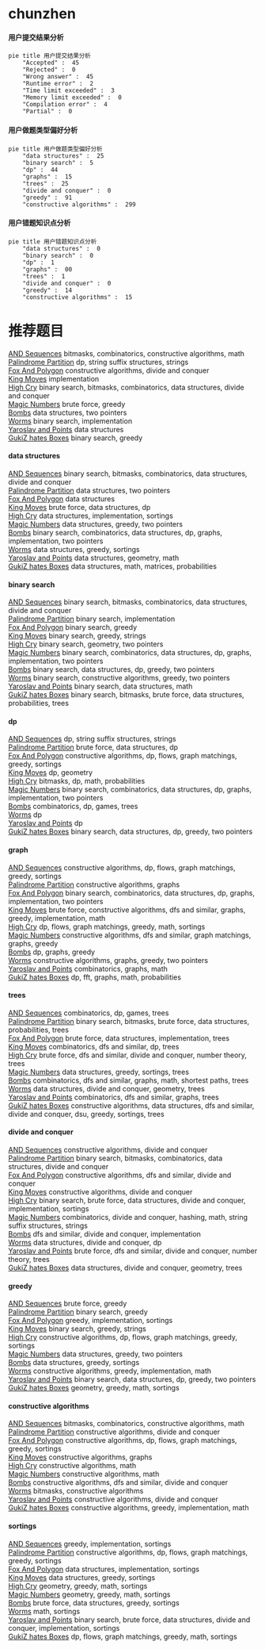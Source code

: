 # chunzhen
<!-- tabs:start -->
#### **用户提交结果分析**

```mermaid
pie title 用户提交结果分析
    "Accepted" :  45
    "Rejected" :  0
    "Wrong answer" :  45
    "Runtime error" :  2
    "Time limit exceeded" :  3
    "Memory limit exceeded" :  0
    "Compilation error" :  4
    "Partial" :  0
```
#### **用户做题类型偏好分析**

```mermaid
pie title 用户做题类型偏好分析
    "data structures" :  25
    "binary search" :  5
    "dp" :  44
    "graphs" :  15
    "trees" :  25
    "divide and conquer" :  0
    "greedy" :  91
    "constructive algorithms" :  299
```
#### **用户错题知识点分析**

```mermaid
pie title 用户错题知识点分析
    "data structures" :  0
    "binary search" :  0
    "dp" :  1
    "graphs" :  00
    "trees" :  1
    "divide and conquer" :  0
    "greedy" :  14
    "constructive algorithms" :  15
```
<!-- tabs:end -->
# 推荐题目
[AND Sequences](http://codeforces.com/problemset/problem/1513/B)		bitmasks,
                        combinatorics,
                        constructive algorithms,
                        math		  
[Palindrome Partition](http://codeforces.com/problemset/problem/932/G)		dp,
                        string suffix structures,
                        strings		  
[Fox And Polygon](http://codeforces.com/problemset/problem/512/E)		constructive algorithms,
                        divide and conquer		  
[King Moves](http://codeforces.com/problemset/problem/710/A)		implementation		  
[High Cry](https://codeforces.com/contest/876/problem/F)		binary search,
                        bitmasks,
                        combinatorics,
                        data structures,
                        divide and conquer		  
[Magic Numbers](http://codeforces.com/problemset/problem/320/A)		brute force,
                        greedy		  
[Bombs](http://codeforces.com/problemset/problem/1326/E)		data structures,
                        two pointers		  
[Worms](http://codeforces.com/problemset/problem/474/B)		binary search,
                        implementation		  
[Yaroslav and Points](http://codeforces.com/problemset/problem/295/E)		data structures		  
[GukiZ hates Boxes](http://codeforces.com/problemset/problem/551/C)		binary search,
                        greedy		  
<!-- tabs:start -->
#### **data structures**
[AND Sequences](https://codeforces.com/contest/876/problem/F)		binary search,
                        bitmasks,
                        combinatorics,
                        data structures,
                        divide and conquer		  
[Palindrome Partition](http://codeforces.com/problemset/problem/1326/E)		data structures,
                        two pointers		  
[Fox And Polygon](http://codeforces.com/problemset/problem/295/E)		data structures		  
[King Moves](http://codeforces.com/problemset/problem/855/B)		brute force,
                        data structures,
                        dp		  
[High Cry](http://codeforces.com/problemset/problem/1154/E)		data structures,
                        implementation,
                        sortings		  
[Magic Numbers](http://codeforces.com/problemset/problem/746/F)		data structures,
                        greedy,
                        two pointers		  
[Bombs](http://codeforces.com/problemset/problem/1470/E)		binary search,
                        combinatorics,
                        data structures,
                        dp,
                        graphs,
                        implementation,
                        two pointers		  
[Worms](https://codeforces.com/contest/1315/problem/D)		data structures,
                        greedy,
                        sortings		  
[Yaroslav and Points](http://codeforces.com/problemset/problem/650/A)		data structures,
                        geometry,
                        math		  
[GukiZ hates Boxes](http://codeforces.com/problemset/problem/1286/D)		data structures,
                        math,
                        matrices,
                        probabilities		  
#### **binary search**
[AND Sequences](https://codeforces.com/contest/876/problem/F)		binary search,
                        bitmasks,
                        combinatorics,
                        data structures,
                        divide and conquer		  
[Palindrome Partition](http://codeforces.com/problemset/problem/474/B)		binary search,
                        implementation		  
[Fox And Polygon](http://codeforces.com/problemset/problem/551/C)		binary search,
                        greedy		  
[King Moves](http://codeforces.com/problemset/problem/778/A)		binary search,
                        greedy,
                        strings		  
[High Cry](http://codeforces.com/problemset/problem/696/F)		binary search,
                        geometry,
                        two pointers		  
[Magic Numbers](http://codeforces.com/problemset/problem/1470/E)		binary search,
                        combinatorics,
                        data structures,
                        dp,
                        graphs,
                        implementation,
                        two pointers		  
[Bombs](http://codeforces.com/problemset/problem/1492/C)		binary search,
                        data structures,
                        dp,
                        greedy,
                        two pointers		  
[Worms](http://codeforces.com/problemset/problem/1463/D)		binary search,
                        constructive algorithms,
                        greedy,
                        two pointers		  
[Yaroslav and Points](http://codeforces.com/problemset/problem/1490/G)		binary search,
                        data structures,
                        math		  
[GukiZ hates Boxes](http://codeforces.com/problemset/problem/1479/D)		binary search,
                        bitmasks,
                        brute force,
                        data structures,
                        probabilities,
                        trees		  
#### **dp**
[AND Sequences](http://codeforces.com/problemset/problem/932/G)		dp,
                        string suffix structures,
                        strings		  
[Palindrome Partition](http://codeforces.com/problemset/problem/855/B)		brute force,
                        data structures,
                        dp		  
[Fox And Polygon](http://codeforces.com/problemset/problem/1354/F)		constructive algorithms,
                        dp,
                        flows,
                        graph matchings,
                        greedy,
                        sortings		  
[King Moves](http://codeforces.com/problemset/problem/319/C)		dp,
                        geometry		  
[High Cry](http://codeforces.com/problemset/problem/441/E)		bitmasks,
                        dp,
                        math,
                        probabilities		  
[Magic Numbers](http://codeforces.com/problemset/problem/1470/E)		binary search,
                        combinatorics,
                        data structures,
                        dp,
                        graphs,
                        implementation,
                        two pointers		  
[Bombs](http://codeforces.com/problemset/problem/914/H)		combinatorics,
                        dp,
                        games,
                        trees		  
[Worms](http://codeforces.com/problemset/problem/1500/F)		dp		  
[Yaroslav and Points](https://codeforces.com/contest/934/problem/C)		dp		  
[GukiZ hates Boxes](http://codeforces.com/problemset/problem/1492/C)		binary search,
                        data structures,
                        dp,
                        greedy,
                        two pointers		  
#### **graph**
[AND Sequences](http://codeforces.com/problemset/problem/1354/F)		constructive algorithms,
                        dp,
                        flows,
                        graph matchings,
                        greedy,
                        sortings		  
[Palindrome Partition](http://codeforces.com/problemset/problem/1065/B)		constructive algorithms,
                        graphs		  
[Fox And Polygon](http://codeforces.com/problemset/problem/1470/E)		binary search,
                        combinatorics,
                        data structures,
                        dp,
                        graphs,
                        implementation,
                        two pointers		  
[King Moves](http://codeforces.com/problemset/problem/1487/C)		brute force,
                        constructive algorithms,
                        dfs and similar,
                        graphs,
                        greedy,
                        implementation,
                        math		  
[High Cry](http://codeforces.com/problemset/problem/1437/C)		dp,
                        flows,
                        graph matchings,
                        greedy,
                        math,
                        sortings		  
[Magic Numbers](http://codeforces.com/problemset/problem/1470/D)		constructive algorithms,
                        dfs and similar,
                        graph matchings,
                        graphs,
                        greedy		  
[Bombs](http://codeforces.com/problemset/problem/1476/C)		dp,
                        graphs,
                        greedy		  
[Worms](http://codeforces.com/problemset/problem/1304/D)		constructive algorithms,
                        graphs,
                        greedy,
                        two pointers		  
[Yaroslav and Points](http://codeforces.com/problemset/problem/1475/C)		combinatorics,
                        graphs,
                        math		  
[GukiZ hates Boxes](http://codeforces.com/problemset/problem/553/E)		dp,
                        fft,
                        graphs,
                        math,
                        probabilities		  
#### **trees**
[AND Sequences](http://codeforces.com/problemset/problem/914/H)		combinatorics,
                        dp,
                        games,
                        trees		  
[Palindrome Partition](http://codeforces.com/problemset/problem/1479/D)		binary search,
                        bitmasks,
                        brute force,
                        data structures,
                        probabilities,
                        trees		  
[Fox And Polygon](http://codeforces.com/problemset/problem/1511/C)		brute force,
                        data structures,
                        implementation,
                        trees		  
[King Moves](http://codeforces.com/problemset/problem/1499/F)		combinatorics,
                        dfs and similar,
                        dp,
                        trees		  
[High Cry](http://codeforces.com/problemset/problem/1491/E)		brute force,
                        dfs and similar,
                        divide and conquer,
                        number theory,
                        trees		  
[Magic Numbers](http://codeforces.com/problemset/problem/1466/D)		data structures,
                        greedy,
                        sortings,
                        trees		  
[Bombs](http://codeforces.com/problemset/problem/1495/D)		combinatorics,
                        dfs and similar,
                        graphs,
                        math,
                        shortest paths,
                        trees		  
[Worms](http://codeforces.com/problemset/problem/1303/G)		data structures,
                        divide and conquer,
                        geometry,
                        trees		  
[Yaroslav and Points](http://codeforces.com/problemset/problem/1454/E)		combinatorics,
                        dfs and similar,
                        graphs,
                        trees		  
[GukiZ hates Boxes](http://codeforces.com/problemset/problem/1494/D)		constructive algorithms,
                        data structures,
                        dfs and similar,
                        divide and conquer,
                        dsu,
                        greedy,
                        sortings,
                        trees		  
#### **divide and conquer**
[AND Sequences](http://codeforces.com/problemset/problem/512/E)		constructive algorithms,
                        divide and conquer		  
[Palindrome Partition](https://codeforces.com/contest/876/problem/F)		binary search,
                        bitmasks,
                        combinatorics,
                        data structures,
                        divide and conquer		  
[Fox And Polygon](http://codeforces.com/problemset/problem/768/B)		constructive algorithms,
                        dfs and similar,
                        divide and conquer		  
[King Moves](http://codeforces.com/problemset/problem/1408/F)		constructive algorithms,
                        divide and conquer		  
[High Cry](http://codeforces.com/problemset/problem/1461/D)		binary search,
                        brute force,
                        data structures,
                        divide and conquer,
                        implementation,
                        sortings		  
[Magic Numbers](http://codeforces.com/problemset/problem/1466/G)		combinatorics,
                        divide and conquer,
                        hashing,
                        math,
                        string suffix structures,
                        strings		  
[Bombs](http://codeforces.com/problemset/problem/1490/D)		dfs and similar,
                        divide and conquer,
                        implementation		  
[Worms](https://codeforces.com/contest/1483/problem/C)		data structures,
                        divide and conquer,
                        dp		  
[Yaroslav and Points](http://codeforces.com/problemset/problem/1491/E)		brute force,
                        dfs and similar,
                        divide and conquer,
                        number theory,
                        trees		  
[GukiZ hates Boxes](http://codeforces.com/problemset/problem/1303/G)		data structures,
                        divide and conquer,
                        geometry,
                        trees		  
#### **greedy**
[AND Sequences](http://codeforces.com/problemset/problem/320/A)		brute force,
                        greedy		  
[Palindrome Partition](http://codeforces.com/problemset/problem/551/C)		binary search,
                        greedy		  
[Fox And Polygon](http://codeforces.com/problemset/problem/12/C)		greedy,
                        implementation,
                        sortings		  
[King Moves](http://codeforces.com/problemset/problem/778/A)		binary search,
                        greedy,
                        strings		  
[High Cry](http://codeforces.com/problemset/problem/1354/F)		constructive algorithms,
                        dp,
                        flows,
                        graph matchings,
                        greedy,
                        sortings		  
[Magic Numbers](http://codeforces.com/problemset/problem/746/F)		data structures,
                        greedy,
                        two pointers		  
[Bombs](https://codeforces.com/contest/1315/problem/D)		data structures,
                        greedy,
                        sortings		  
[Worms](http://codeforces.com/problemset/problem/1329/A)		constructive algorithms,
                        greedy,
                        implementation,
                        math		  
[Yaroslav and Points](http://codeforces.com/problemset/problem/1492/C)		binary search,
                        data structures,
                        dp,
                        greedy,
                        two pointers		  
[GukiZ hates Boxes](https://codeforces.com/contest/1496/problem/C)		geometry,
                        greedy,
                        math,
                        sortings		  
#### **constructive algorithms**
[AND Sequences](http://codeforces.com/problemset/problem/1513/B)		bitmasks,
                        combinatorics,
                        constructive algorithms,
                        math		  
[Palindrome Partition](http://codeforces.com/problemset/problem/512/E)		constructive algorithms,
                        divide and conquer		  
[Fox And Polygon](http://codeforces.com/problemset/problem/1354/F)		constructive algorithms,
                        dp,
                        flows,
                        graph matchings,
                        greedy,
                        sortings		  
[King Moves](http://codeforces.com/problemset/problem/1065/B)		constructive algorithms,
                        graphs		  
[High Cry](http://codeforces.com/problemset/problem/1196/B)		constructive algorithms,
                        math		  
[Magic Numbers](http://codeforces.com/problemset/problem/1063/E)		constructive algorithms,
                        math		  
[Bombs](http://codeforces.com/problemset/problem/768/B)		constructive algorithms,
                        dfs and similar,
                        divide and conquer		  
[Worms](http://codeforces.com/problemset/problem/1174/D)		bitmasks,
                        constructive algorithms		  
[Yaroslav and Points](http://codeforces.com/problemset/problem/1408/F)		constructive algorithms,
                        divide and conquer		  
[GukiZ hates Boxes](http://codeforces.com/problemset/problem/1329/A)		constructive algorithms,
                        greedy,
                        implementation,
                        math		  
#### **sortings**
[AND Sequences](http://codeforces.com/problemset/problem/12/C)		greedy,
                        implementation,
                        sortings		  
[Palindrome Partition](http://codeforces.com/problemset/problem/1354/F)		constructive algorithms,
                        dp,
                        flows,
                        graph matchings,
                        greedy,
                        sortings		  
[Fox And Polygon](http://codeforces.com/problemset/problem/1154/E)		data structures,
                        implementation,
                        sortings		  
[King Moves](https://codeforces.com/contest/1315/problem/D)		data structures,
                        greedy,
                        sortings		  
[High Cry](https://codeforces.com/contest/1496/problem/C)		geometry,
                        greedy,
                        math,
                        sortings		  
[Magic Numbers](http://codeforces.com/problemset/problem/1495/A)		geometry,
                        greedy,
                        math,
                        sortings		  
[Bombs](http://codeforces.com/problemset/problem/1497/A)		brute force,
                        data structures,
                        greedy,
                        sortings		  
[Worms](http://codeforces.com/problemset/problem/1427/A)		math,
                        sortings		  
[Yaroslav and Points](http://codeforces.com/problemset/problem/1461/D)		binary search,
                        brute force,
                        data structures,
                        divide and conquer,
                        implementation,
                        sortings		  
[GukiZ hates Boxes](http://codeforces.com/problemset/problem/1437/C)		dp,
                        flows,
                        graph matchings,
                        greedy,
                        math,
                        sortings		  
<!-- tabs:end -->
